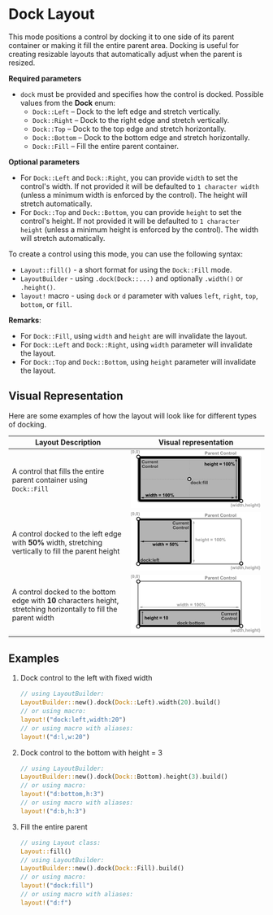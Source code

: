 # Dock Layout

This mode positions a control by docking it to one side of its parent container or making it fill the entire parent area. Docking is useful for creating resizable layouts that automatically adjust when the parent is resized.

**Required parameters**
- `dock` must be provided and specifies how the control is docked. Possible values from the **Dock** enum:
    - `Dock::Left` – Dock to the left edge and stretch vertically.
    - `Dock::Right` – Dock to the right edge and stretch vertically.
    - `Dock::Top` – Dock to the top edge and stretch horizontally.
    - `Dock::Bottom` – Dock to the bottom edge and stretch horizontally.
    - `Dock::Fill` – Fill the entire parent container.

**Optional parameters**
- For `Dock::Left` and `Dock::Right`, you can provide `width` to set the control's width. If not provided it will be defaulted to `1 character width` (unless a minimum width is enforced by the control). The height will stretch automatically.
- For `Dock::Top` and `Dock::Bottom`, you can provide `height` to set the control's height. If not provided it will be defaulted to `1 character height` (unless a minimum height is enforced by the control). The width will stretch automatically.

To create a control using this mode, you can use the following syntax:
* `Layout::fill()` - a short format for using the `Dock::Fill` mode.
* `LayoutBuilder` - using `.dock(Dock::...)` and optionally `.width()` or `.height()`.
* `layout!` macro - using `dock` or `d` parameter with values `left`, `right`, `top`, `bottom`, or `fill`.

**Remarks**:
- For `Dock::Fill`, using `width` and `height` are will invalidate the layout.
- For `Dock::Left` and `Dock::Right`, using `width` parameter will invalidate the layout.
- For `Dock::Top` and `Dock::Bottom`, using `height` parameter will invalidate the layout.

## Visual Representation

Here are some examples of how the layout will look like for different types of docking.

| Layout Description                                                                                                                     | Visual representation                               |
| -------------------------------------------------------------------------------------------------------------------------------------- | --------------------------------------------------- |
| A control that fills the entire parent container using `Dock::Fill`                                                                   | <img src="img/layout_dock_fill.png" width=800 />   |
| A control docked to the left edge with **50%** width, stretching vertically to fill the parent height                                | <img src="img/layout_dock_left.png" width=800 />   |
| A control docked to the bottom edge with **10** characters height, stretching horizontally to fill the parent width                  | <img src="img/layout_dock_bottom.png" width=800 /> |


## Examples

1. Dock control to the left with fixed width

    ```rs
    // using LayoutBuilder:
    LayoutBuilder::new().dock(Dock::Left).width(20).build()
    // or using macro:
    layout!("dock:left,width:20")
    // or using macro with aliases:
    layout!("d:l,w:20")
    ```

2. Dock control to the bottom with height = 3

    ```rs
    // using LayoutBuilder:
    LayoutBuilder::new().dock(Dock::Bottom).height(3).build()
    // or using macro:
    layout!("d:bottom,h:3")
    // or using macro with aliases:
    layout!("d:b,h:3")
    ```

3. Fill the entire parent

    ```rs
    // using Layout class:
    Layout::fill()
    // using LayoutBuilder:
    LayoutBuilder::new().dock(Dock::Fill).build()
    // or using macro:
    layout!("dock:fill")
    // or using macro with aliases:
    layout!("d:f")
    ```


